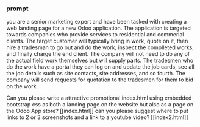 ### prompt
you are a senior marketing expert and have been tasked with creating a web landing page for a new Odoo application. The application is targeted towards companies who provide services to residential and commerial clients. The target customer will typically bring in work, quote on it, then hire a tradesman to go out and do the work, inspect the complleted works, and finally charge the end client. The company will not need to do any of the actual field work themselves but will supply parts. The tradesmen who do the work have a portal they can log on and update the job cards, see all the job details such as site contacts, site addresses, and so fourth. The company will send requests for quotation to the tradesmen for them to bid on the work.

Can you please write a attractive promotional index.html using embedded bootstrap css as both a landing page on the website but also as a page on the Odoo App store?
[[index.html]]
can you please suggest where to put links to 2 or 3 screenshots and a link to a youtube video?
[[index2.html]]

